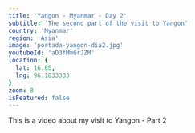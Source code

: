 ```yaml
---
title: 'Yangon - Myanmar - Day 2'
subtitle: 'The second part of the visit to Yangon'
country: 'Myanmar'
region: 'Asia'
image: 'portada-yangon-dia2.jpg'
youtubeId: 'aD3fMmGrJZM'
location: {
  lat: 16.85,
  lng: 96.1833333
}
zoom: 8
isFeatured: false
---
```


This is a video about my visit to Yangon - Part 2